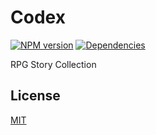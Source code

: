 # Codex
[![NPM version][npm-image]][npm-url]
[![Dependencies][david-image]][david-url]

RPG Story Collection

## License
[MIT](https://tldrlegal.com/license/mit-license)

[npm-image]: https://img.shields.io/npm/v/vmd.svg?style=flat-square
[npm-url]: https://npmjs.org/package/vmd
[david-image]: https://david-dm.org/cabul/codex.svg
[david-url]: https://david-dm.org/cabul/codex

